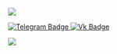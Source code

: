 ![](https://komarev.com/ghpvc/?username=P2WYujiro&color=lightgrey&style=for-the-badge)

<div id="header" align="left">
<div id="badges">
  <a href="https://t.me/P2WYujiro"">
    <img src="https://img.shields.io/badge/Telegram-blue?style=for-the-badge&logo=telegram&logoColor=white" alt="Telegram Badge"/>
  </a>
  <a href="https://vk.com/p2wyujiro">
    <img src="https://img.shields.io/badge/Вконтакте-blue?style=for-the-badge&logo=vk&logoColor=white" alt="Vk Badge"/>
  </a>
</div>
  
![](https://readme-typing-svg.herokuapp.com?font=Fira+Code&pause=1000&color=9EF74C&background=8B00DF00&center=true&vCenter=true&multiline=true&random=false&width=800&height=100&lines=Hello+there!+Thx+for+visiting+my+tra...humble+profile.;Name's+igor%2C+pleased+to+meet+You!)
